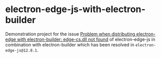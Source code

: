 # electron-edge-js-with-electron-builder
Demonstration project for the issue [Problem when distributing electron-edge with electron-builder: edge-cs.dll not found](https://github.com/agracio/electron-edge-js/issues/62) of electron-edge-js in combination with electron-builder
which has been resolved in `electron-edge-js@12.8.1`.
